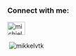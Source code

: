 

<h3 align="left">Connect with me:</h3>
<p align="left">
<a href="https://linkedin.com/in/michiel-van-t-klooster" target="blank"><img align="center" src="https://raw.githubusercontent.com/rahuldkjain/github-profile-readme-generator/master/src/images/icons/Social/linked-in-alt.svg" alt="michiel-van-t-klooster" height="30" width="40" /></a>
</p>

<p>&nbsp;<img align="center" src="https://github-readme-stats.vercel.app/api?username=mikkelvtk&show_icons=true&locale=en" alt="mikkelvtk" /></p>







<!---
MikkelvtK/MikkelvtK is a ✨ special ✨ repository because its `README.md` (this file) appears on your GitHub profile.
You can click the Preview link to take a look at your changes.
--->
